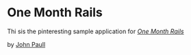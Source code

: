 # One Month Rails

Thi sis the pinteresting sample application for 
[*One Month Rails*](http://onemonthrails.com)

by [John Paull](http://linkedin.com/jpaull)